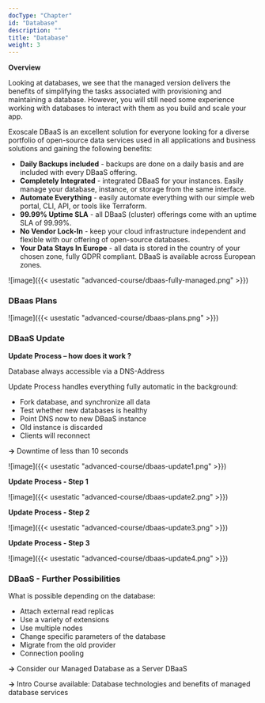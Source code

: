 ```yaml
---
docType: "Chapter"
id: "Database"
description: ""
title: "Database"
weight: 3
---
```


**Overview**

Looking at databases, we see that the managed version delivers the benefits of simplifying the tasks associated with provisioning and maintaining a database. However, you will still need some experience working with databases to interact with them as you build and scale your app.

Exoscale DBaaS is an excellent solution for everyone looking for a diverse portfolio of open-source data services used in all applications and business solutions and gaining the following benefits:

- **Daily Backups included** - backups are done on a daily basis and are included with every DBaaS offering.
- **Completely Integrated** - integrated DBaaS for your instances. Easily manage your database, instance, or storage from the same interface.
- **Automate Everything** - easily automate everything with our simple web portal, CLI, API, or tools like Terraform.
- **99.99% Uptime SLA** - all DBaaS (cluster) offerings come with an uptime SLA of 99.99%.
- **No Vendor Lock-In** - keep your cloud infrastructure independent and flexible with our offering of open-source databases.
- **Your Data Stays In Europe** - all data is stored in the country of your chosen zone, fully GDPR compliant. DBaaS is available across European zones.

![image]({{< usestatic "advanced-course/dbaas-fully-managed.png" >}})

### **DBaas Plans**

![image]({{< usestatic "advanced-course/dbaas-plans.png" >}})

### **DBaaS Update**
**Update Process – how does it work ?**

Database always accessible via a DNS-Address

Update Process handles everything fully automatic in the background:

- Fork database, and synchronize all data
- Test whether new databases is healthy
- Point DNS now to new DBaaS instance
- Old instance is discarded
- Clients will reconnect

**->** Downtime of less than 10 seconds

![image]({{< usestatic "advanced-course/dbaas-update1.png" >}})

**Update Process - Step 1**

![image]({{< usestatic "advanced-course/dbaas-update2.png" >}})

**Update Process - Step 2**

![image]({{< usestatic "advanced-course/dbaas-update3.png" >}})

**Update Process - Step 3**

![image]({{< usestatic "advanced-course/dbaas-update4.png" >}})

### **DBaaS - Further Possibilities**

What is possible depending on the database:

- Attach external read replicas
- Use a variety of extensions
- Use multiple nodes
- Change specific parameters of the database
- Migrate from the old provider
- Connection pooling

**->** Consider our Managed Database as a Server DBaaS

**->** Intro Course available: Database technologies and benefits of managed database services
